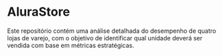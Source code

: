 # AluraStore
Este repositório contém uma análise detalhada do desempenho de quatro lojas de varejo, com o objetivo de identificar qual unidade deverá ser vendida com base em métricas estratégicas.
